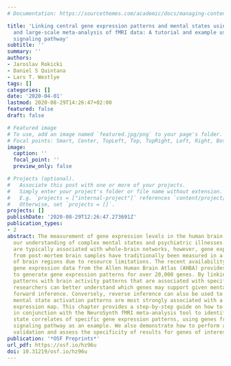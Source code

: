 ```yaml
---
# Documentation: https://sourcethemes.com/academic/docs/managing-content/

title: 'Linking central gene expression patterns and mental states using transcriptomics
  and large-scale meta-analysis of fMRI data: A tutorial and example using the oxytocin
  signaling pathway'
subtitle: ''
summary: ''
authors:
- Jaroslav Rokicki
- Daniel S Quintana
- Lars T. Westlye
tags: []
categories: []
date: '2020-04-01'
lastmod: 2020-08-29T14:26:47+02:00
featured: false
draft: false

# Featured image
# To use, add an image named `featured.jpg/png` to your page's folder.
# Focal points: Smart, Center, TopLeft, Top, TopRight, Left, Right, BottomLeft, Bottom, BottomRight.
image:
  caption: ''
  focal_point: ''
  preview_only: false

# Projects (optional).
#   Associate this post with one or more of your projects.
#   Simply enter your project's folder or file name without extension.
#   E.g. `projects = ["internal-project"]` references `content/project/deep-learning/index.md`.
#   Otherwise, set `projects = []`.
projects: []
publishDate: '2020-08-29T12:26:47.273691Z'
publication_types:
- 2
abstract: The measurement of gene expression levels in the human brain can help accelerate
  our understanding of complex mental states and psychiatric illnesses. Mental states
  are typically associated with whole-brain networks, however, gene expression levels
  from post-mortem brain samples have traditionally been measured in a limited number
  of brain regions due to resource limitations. The recent availability of whole-brain
  gene expression data from the Allen Human Brain Atlas (AHBA) provides the opportunity
  to generate gene expression patterns for over 20,000 genes. By linking these expression
  patterns with brain activity patterns that are associated with specific mental states,
  researchers can better understand which genes may support given mental states, via
  forward inference. Conversely, reverse inference can also be used to determine which
  mental state activation patterns are most strongly associated with a given gene
  expression map. This chapter provides a step-by-step guide on how to use the AHBA
  in conjunction with the NeuroSynth fMRI meta-analysis tool to identify the mental
  state correlates of specific gene expression patterns, using genes from oxytocin
  signaling pathway as an example. We also demonstrate how to perform an out-of-sample
  validation and assess the specificity of results for genes of interest.
publication: '*OSF Preprints*'
url_pdf: https://osf.io/hz96u
doi: 10.31219/osf.io/hz96u
---
```

